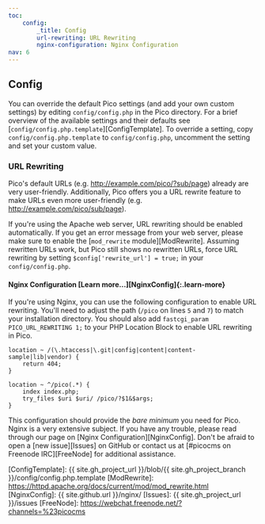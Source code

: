 ```yaml
---
toc:
    config:
        _title: Config
        url-rewriting: URL Rewriting
        nginx-configuration: Nginx Configuration
nav: 6
---
```


## Config

You can override the default Pico settings (and add your own custom settings) by editing `config/config.php` in the Pico directory. For a brief overview of the available settings and their defaults see [`config/config.php.template`][ConfigTemplate]. To override a setting, copy `config/config.php.template` to `config/config.php`, uncomment the setting and set your custom value.

### URL Rewriting

Pico's default URLs (e.g. http://example.com/pico/?sub/page) already are very user-friendly. Additionally, Pico offers you a URL rewrite feature to make URLs even more user-friendly (e.g. http://example.com/pico/sub/page).

If you're using the Apache web server, URL rewriting should be enabled automatically. If you get an error message from your web server, please make sure to enable the [`mod_rewrite` module][ModRewrite]. Assuming rewritten URLs work, but Pico still shows no rewritten URLs, force URL rewriting by setting `$config['rewrite_url'] = true;` in your `config/config.php`.

#### Nginx Configuration [Learn more…][NginxConfig]{:.learn-more}

If you're using Nginx, you can use the following configuration to enable URL rewriting.  You'll need to adjust the path (`/pico` on lines `5` and `7`) to match your installation directory. You should also add `fastcgi_param PICO_URL_REWRITING 1;` to your PHP Location Block to enable URL rewriting in Pico.

```
location ~ /(\.htaccess|\.git|config|content|content-sample|lib|vendor) {
	return 404;
}

location ~ ^/pico(.*) {
	index index.php;
	try_files $uri $uri/ /pico/?$1&$args;
}
```

This configuration should provide the *bare minimum* you need for Pico.  Nginx is a very extensive subject.  If you have any trouble, please read through our page on [Nginx Configuration][NginxConfig].  Don't be afraid to open a [new issue][Issues] on GitHub or contact us at [#picocms on Freenode IRC][FreeNode] for additional assistance.

[ConfigTemplate]: {{ site.gh_project_url }}/blob/{{ site.gh_project_branch }}/config/config.php.template
[ModRewrite]: https://httpd.apache.org/docs/current/mod/mod_rewrite.html
[NginxConfig]: {{ site.github.url }}/nginx/
[Issues]: {{ site.gh_project_url }}/issues
[FreeNode]: https://webchat.freenode.net/?channels=%23picocms
